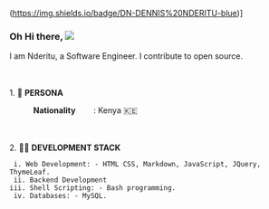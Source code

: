 (https://img.shields.io/badge/DN-DENNIS%20NDERITU-blue)]

### Oh Hi there, ![](https://user-images.githubusercontent.com/18350557/176309783-0785949b-9127-417c-8b55-ab5a4333674e.gif) 
I am Nderitu, a Software Engineer. I contribute to open source.<br>

<br><br>1.  🧑 **PERSONA**<br>

&emsp;&emsp;&emsp;**Nationality**&emsp;&emsp;&nbsp;: Kenya 🇰🇪<br>


<br><br> 2.  🧑‍💼 **DEVELOPMENT STACK**<br>
              
     i. Web Development: - HTML CSS, Markdown, JavaScript, JQuery, ThymeLeaf.               
     ii. Backend Development               
    iii. Shell Scripting: - Bash programming.    
     iv. Databases: - MySQL.
 
